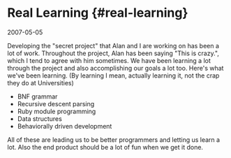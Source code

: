 # Real Learning {#real-learning}

2007-05-05

Developing the "secret project" that Alan and I are working on has
been a lot of work. Throughout the project, Alan has been saying "This
is crazy.", which I tend to agree with him sometimes. We have been
learning a lot through the project and also accomplishing our goals a
lot too. Here's what we've been learning. (By learning I mean,
actually learning it, not the crap they do at Universities)

* BNF grammar
* Recursive descent parsing
* Ruby module programming
* Data structures
* Behaviorally driven development

All of these are leading us to be better programmers and letting us
learn a lot. Also the end product should be a lot of fun when we get
it done.

